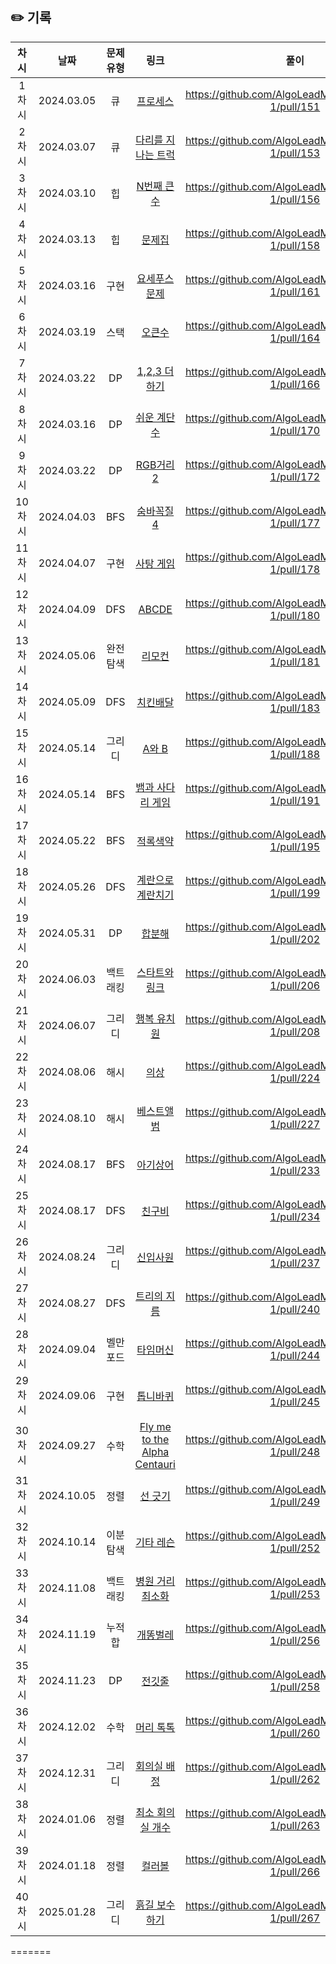 ## ✏️ 기록

|  차시  |    날짜    | 문제유형  |                                                                     링크                                                                      |                        풀이                         |
| :----: | :--------: | :-------: | :-------------------------------------------------------------------------------------------------------------------------------------------: | :-------------------------------------------------: |
| 1차시  | 2024.03.05 |    큐     |                                  [프로세스](https://school.programmers.co.kr/learn/courses/30/lessons/42587)                                  | https://github.com/AlgoLeadMe/AlgoLeadMe-1/pull/151 |
| 2차시  | 2024.03.07 |    큐     |                             [다리를 지나는 트럭](https://school.programmers.co.kr/learn/courses/30/lessons/42583)                             | https://github.com/AlgoLeadMe/AlgoLeadMe-1/pull/153 |
| 3차시  | 2024.03.10 |    힙     |                                              [N번째 큰 수](https://www.acmicpc.net/problem/2075)                                              | https://github.com/AlgoLeadMe/AlgoLeadMe-1/pull/156 |
| 4차시  | 2024.03.13 |    힙     |                                                [문제집](https://www.acmicpc.net/problem/1766)                                                 | https://github.com/AlgoLeadMe/AlgoLeadMe-1/pull/158 |
| 5차시  | 2024.03.16 |   구현    |                                             [요세푸스 문제](https://www.acmicpc.net/problem/1158)                                             | https://github.com/AlgoLeadMe/AlgoLeadMe-1/pull/161 |
| 6차시  | 2024.03.19 |   스택    |                                                [오큰수](https://www.acmicpc.net/problem/17298)                                                | https://github.com/AlgoLeadMe/AlgoLeadMe-1/pull/164 |
| 7차시  | 2024.03.22 |    DP     |                                             [1,2,3 더하기](https://www.acmicpc.net/problem/9095)                                              | https://github.com/AlgoLeadMe/AlgoLeadMe-1/pull/166 |
| 8차시  | 2024.03.16 |    DP     |                                             [쉬운 계단 수](https://www.acmicpc.net/problem/10844)                                             | https://github.com/AlgoLeadMe/AlgoLeadMe-1/pull/170 |
| 9차시  | 2024.03.22 |    DP     |                                              [RGB거리 2](https://www.acmicpc.net/problem/17404)                                               | https://github.com/AlgoLeadMe/AlgoLeadMe-1/pull/172 |
| 10차시 | 2024.04.03 |    BFS    |                                              [숨바꼭질 4](https://www.acmicpc.net/problem/13913)                                              | https://github.com/AlgoLeadMe/AlgoLeadMe-1/pull/177 |
| 11차시 | 2024.04.07 |   구현    |                                               [사탕 게임](https://www.acmicpc.net/problem/9095)                                               | https://github.com/AlgoLeadMe/AlgoLeadMe-1/pull/178 |
| 12차시 | 2024.04.09 |    DFS    |                                                [ABCDE](https://www.acmicpc.net/problem/13023)                                                 | https://github.com/AlgoLeadMe/AlgoLeadMe-1/pull/180 |
| 13차시 | 2024.05.06 | 완전탐색  |                                                [리모컨](https://www.acmicpc.net/problem/1107)                                                 | https://github.com/AlgoLeadMe/AlgoLeadMe-1/pull/181 |
| 14차시 | 2024.05.09 |    DFS    |                                               [치킨배달](https://www.acmicpc.net/problem/15686)                                               | https://github.com/AlgoLeadMe/AlgoLeadMe-1/pull/183 |
| 15차시 | 2024.05.14 |  그리디   |                                                [A와 B](https://www.acmicpc.net/problem/12904)                                                 | https://github.com/AlgoLeadMe/AlgoLeadMe-1/pull/188 |
| 16차시 | 2024.05.14 |    BFS    |                                           [뱀과 사다리 게임](https://www.acmicpc.net/problem/16928)                                           | https://github.com/AlgoLeadMe/AlgoLeadMe-1/pull/191 |
| 17차시 | 2024.05.22 |    BFS    |                                               [적록색약](https://www.acmicpc.net/problem/10026)                                               | https://github.com/AlgoLeadMe/AlgoLeadMe-1/pull/195 |
| 18차시 | 2024.05.26 |    DFS    |                                          [계란으로 계란치기](https://www.acmicpc.net/problem/16987)                                           | https://github.com/AlgoLeadMe/AlgoLeadMe-1/pull/199 |
| 19차시 | 2024.05.31 |    DP     |                                                [합분해](https://www.acmicpc.net/problem/2225)                                                 | https://github.com/AlgoLeadMe/AlgoLeadMe-1/pull/202 |
| 20차시 | 2024.06.03 | 백트래킹  |                                            [스타트와 링크](https://www.acmicpc.net/problem/14889)                                             | https://github.com/AlgoLeadMe/AlgoLeadMe-1/pull/206 |
| 21차시 | 2024.06.07 |  그리디   |                                             [행복 유치원](https://www.acmicpc.net/problem/13164)                                              | https://github.com/AlgoLeadMe/AlgoLeadMe-1/pull/208 |
| 22차시 | 2024.08.06 |   해시    |                                    [의상](https://school.programmers.co.kr/learn/courses/30/lessons/42578)                                    | https://github.com/AlgoLeadMe/AlgoLeadMe-1/pull/224 |
| 23차시 | 2024.08.10 |   해시    |                                 [베스트앨범](https://school.programmers.co.kr/learn/courses/30/lessons/42579)                                 | https://github.com/AlgoLeadMe/AlgoLeadMe-1/pull/227 |
| 24차시 | 2024.08.17 |    BFS    |                                               [아기상어](https://www.acmicpc.net/problem/16236)                                               | https://github.com/AlgoLeadMe/AlgoLeadMe-1/pull/233 |
| 25차시 | 2024.08.17 |    DFS    |                                                [친구비](https://www.acmicpc.net/problem/16562)                                                | https://github.com/AlgoLeadMe/AlgoLeadMe-1/pull/234 |
| 26차시 | 2024.08.24 |  그리디   |                                               [신입사원](https://www.acmicpc.net/problem/1946)                                                | https://github.com/AlgoLeadMe/AlgoLeadMe-1/pull/237 |
| 27차시 | 2024.08.27 |    DFS    |                                              [트리의 지름](https://www.acmicpc.net/problem/1967)                                              | https://github.com/AlgoLeadMe/AlgoLeadMe-1/pull/240 |
| 28차시 | 2024.09.04 | 벨만포드  |                                               [타임머신](https://www.acmicpc.net/problem/11657)                                               | https://github.com/AlgoLeadMe/AlgoLeadMe-1/pull/244 |
| 29차시 | 2024.09.06 |   구현    |                                               [톱니바퀴](https://www.acmicpc.net/problem/14891)                                               | https://github.com/AlgoLeadMe/AlgoLeadMe-1/pull/245 |
| 30차시 | 2024.09.27 |   수학    |                                     [Fly me to the Alpha Centauri](https://www.acmicpc.net/problem/1011)                                      | https://github.com/AlgoLeadMe/AlgoLeadMe-1/pull/248 |
| 31차시 | 2024.10.05 |   정렬    |                                                [선 긋기](https://www.acmicpc.net/problem/2170)                                                | https://github.com/AlgoLeadMe/AlgoLeadMe-1/pull/249 |
| 32차시 | 2024.10.14 | 이분 탐색 |                                               [기타 레슨](https://www.acmicpc.net/problem/2343)                                               | https://github.com/AlgoLeadMe/AlgoLeadMe-1/pull/252 |
| 33차시 | 2024.11.08 | 백트래킹  | [병원 거리 최소화](https://www.codetree.ai/training-field/frequent-problems/problems/min-of-hospital-distance/submissions?page=11&pageSize=5) | https://github.com/AlgoLeadMe/AlgoLeadMe-1/pull/253 |
| 34차시 | 2024.11.19 |  누적합   |                                               [개똥벌레](https://www.acmicpc.net/problem/3020)                                                | https://github.com/AlgoLeadMe/AlgoLeadMe-1/pull/256 |
| 35차시 | 2024.11.23 |    DP     |                                                [전깃줄](https://www.acmicpc.net/problem/2565)                                                 | https://github.com/AlgoLeadMe/AlgoLeadMe-1/pull/258 |
| 36차시 | 2024.12.02 |   수학    |                                               [머리 톡톡](https://www.acmicpc.net/problem/1241)                                               | https://github.com/AlgoLeadMe/AlgoLeadMe-1/pull/260 |
| 37차시 | 2024.12.31 |  그리디   |                                              [회의실 배정](https://www.acmicpc.net/problem/1931)                                              | https://github.com/AlgoLeadMe/AlgoLeadMe-1/pull/262 |
| 38차시 | 2024.01.06 |   정렬    |                                           [최소 회의실 개수](https://www.acmicpc.net/problem/19598)                                           | https://github.com/AlgoLeadMe/AlgoLeadMe-1/pull/263 |
| 39차시 | 2024.01.18 |   정렬    |                                                [컬러볼](https://www.acmicpc.net/problem/10800)                                                | https://github.com/AlgoLeadMe/AlgoLeadMe-1/pull/266 |
| 40차시 | 2025.01.28 |  그리디   |                                              [흙길 보수하기](https://www.acmicpc.net/problem/1911)                                              | https://github.com/AlgoLeadMe/AlgoLeadMe-1/pull/267 |
=======
